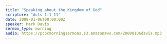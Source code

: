 ```yaml
---
title: "Speaking about the Kingdom of God"
scripture: "Acts 1:1-11"
date: 2008-01-06T00:00:00Z
speaker: Mark Davis
sermon_type: morning
audio: https://pcpcmorningsermons.s3.amazonaws.com/20080106davis.mp3 
---
```



